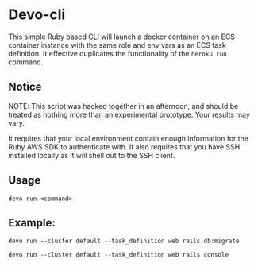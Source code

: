 # Devo-cli

This simple Ruby based CLI will launch a docker container on an ECS container instance with the same role and env vars as an ECS task definition. It effective duplicates the functionality of the `heroku run` command.

## Notice

NOTE: This script was hacked together in an afternoon, and should be treated as nothing more than an experimental prototype. Your results may vary.

It requires that your local environment contain enough information for the Ruby AWS SDK to authenticate with. It also requires that you have SSH installed locally as it will shell out to the SSH client.

## Usage

`devo run <command>`

## Example:

`devo run --cluster default --task_definition web rails db:migrate`

`devo run --cluster default --task_definition web rails console`
